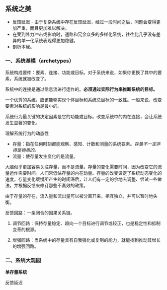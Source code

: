 
## 系统之美

- 反馈延迟 - 由于复杂系统中存在反馈延迟，经过一段时间之后，问题会变得更加严重，而且更加难以解决。
- 在受到外力冲击或影响时，通路和冗余众多的多样化系统，往往比几乎没有差异的单一化系统表现得更加稳健。
- 剖析本我。

### 一、系统基模（archetypes）

系统构成要件：要素、连接、功能或目标。对于系统来说，如果你更换了其中的要素，系统就被改变了。

系统中的连接是通过信息流进行运作的。**必须通过实际行为来推断系统的目标。**

一个优秀的系统，应该能够实现个体目标和系统总目标的一致性。一般来说，改变要素对系统的影响是最小的。

系统行为最关键的决定因素是它的功能或目标。改变系统中的内在连接，会让系统发生显著的变化。

理解系统行为的动态性
- 存量：指在任何时刻都能观察、感知、计数和测量的系统要素。*存量不一定非得是物质的。*
- 流量：使存量发生变化的是流量。

大脑似乎更加容易关注存量，而不是流量。存量的变化需要时间，因为改变它的流量运作需要时间。人们常低估存量的内在动量。存量的改变设定了系统动态变化的速度。存量变化缓慢所产生的时间滞后，让人们有一定的余地去调整、尝试一些做法，并根据反馈来修订那些不奏效的政策。

由于存量的存在，流入量和流出量可以被分离开来，相互独立，并可以暂时地失衡。

反馈回路：一条闭合的因果关系链。

1. 调节回路：保持存量稳定、趋向一个目标进行调节或较正，也是稳定性和抵制变革的根源。

2. 增强回路：当系统中的存量具有自我强化或复制的能力，就能找到推动其增长的增强回路。

### 二、系统大观园

**单存量系统**

反馈延迟


